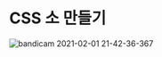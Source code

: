 # CSS 소 만들기
![bandicam 2021-02-01 21-42-36-367](https://user-images.githubusercontent.com/20349742/106603120-3e0b4c80-65a1-11eb-9937-6a53eb498d3e.png)
